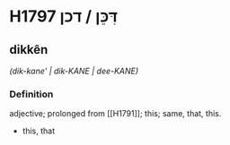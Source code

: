 # H1797 דִּכֵּן / דכן

## dikkên

_(dik-kane' | dik-KANE | dee-KANE)_

### Definition

adjective; prolonged from [[H1791]]; this; same, that, this.

- this, that
